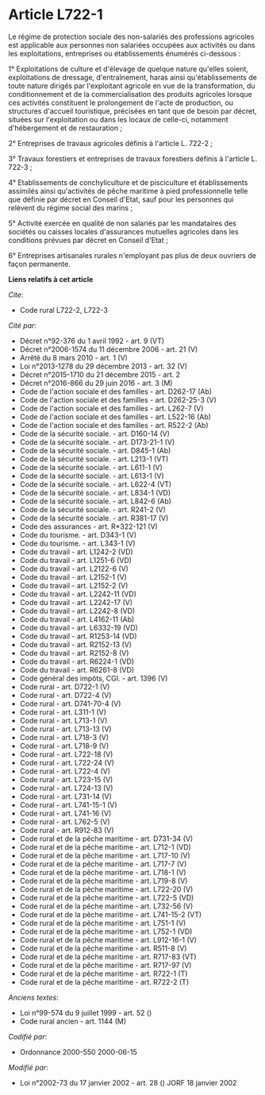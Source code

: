 # Article L722-1

Le régime de protection sociale des non-salariés des professions agricoles est applicable aux personnes non salariées
occupées aux activités ou dans les exploitations, entreprises ou établissements énumérés ci-dessous :

1° Exploitations de culture et d'élevage de quelque nature qu'elles soient, exploitations de dressage, d'entraînement, haras
ainsi qu'établissements de toute nature dirigés par l'exploitant agricole en vue de la transformation, du conditionnement et
de la commercialisation des produits agricoles lorsque ces activités constituent le prolongement de l'acte de production, ou
structures d'accueil touristique, précisées en tant que de besoin par décret, situées sur l'exploitation ou dans les locaux
de celle-ci, notamment d'hébergement et de restauration ;

2° Entreprises de travaux agricoles définis à l'article L. 722-2 ;

3° Travaux forestiers et entreprises de travaux forestiers définis à l'article L. 722-3 ;

4° Etablissements de conchyliculture et de pisciculture et établissements assimilés ainsi qu'activités de pêche maritime à
pied professionnelle telle que définie par décret en Conseil d'Etat, sauf pour les personnes qui relèvent du régime social
des marins ;

5° Activité exercée en qualité de non salariés par les mandataires des sociétés ou caisses locales d'assurances mutuelles
agricoles dans les conditions prévues par décret en Conseil d'Etat ;

6° Entreprises artisanales rurales n'employant pas plus de deux ouvriers de façon permanente.

**Liens relatifs à cet article**

_Cite_:

  - Code rural L722-2, L722-3

_Cité par_:

  - Décret n°92-376 du 1 avril 1992 - art. 9 (VT)
  - Décret n°2006-1574 du 11 décembre 2006 - art. 21 (V)
  - Arrêté du 8 mars 2010 - art. 1 (V)
  - Loi n°2013-1278 du 29 décembre 2013 - art. 32 (V)
  - Décret n°2015-1710 du 21 décembre 2015 - art. 2
  - Décret n°2016-866 du 29 juin 2016 - art. 3 (M)
  - Code de l'action sociale et des familles - art. D262-17 (Ab)
  - Code de l'action sociale et des familles - art. D262-25-3 (V)
  - Code de l'action sociale et des familles - art. L262-7 (V)
  - Code de l'action sociale et des familles - art. L522-16 (Ab)
  - Code de l'action sociale et des familles - art. R522-2 (Ab)
  - Code de la sécurité sociale. - art. D160-14 (V)
  - Code de la sécurité sociale. - art. D173-21-1 (V)
  - Code de la sécurité sociale. - art. D845-1 (Ab)
  - Code de la sécurité sociale. - art. L213-1 (VT)
  - Code de la sécurité sociale. - art. L611-1 (V)
  - Code de la sécurité sociale. - art. L613-1 (V)
  - Code de la sécurité sociale. - art. L622-4 (VT)
  - Code de la sécurité sociale. - art. L834-1 (VD)
  - Code de la sécurité sociale. - art. L842-6 (Ab)
  - Code de la sécurité sociale. - art. R241-2 (V)
  - Code de la sécurité sociale. - art. R381-17 (V)
  - Code des assurances - art. R*322-121 (V)
  - Code du tourisme. - art. D343-1 (V)
  - Code du tourisme. - art. L343-1 (V)
  - Code du travail - art. L1242-2 (VD)
  - Code du travail - art. L1251-6 (VD)
  - Code du travail - art. L2122-6 (V)
  - Code du travail - art. L2152-1 (V)
  - Code du travail - art. L2152-2 (V)
  - Code du travail - art. L2242-11 (VD)
  - Code du travail - art. L2242-17 (V)
  - Code du travail - art. L2242-8 (VD)
  - Code du travail - art. L4162-11 (Ab)
  - Code du travail - art. L6332-19 (VD)
  - Code du travail - art. R1253-14 (VD)
  - Code du travail - art. R2152-13 (V)
  - Code du travail - art. R2152-8 (V)
  - Code du travail - art. R6224-1 (VD)
  - Code du travail - art. R6261-8 (VD)
  - Code général des impôts, CGI. - art. 1396 (V)
  - Code rural - art. D722-1 (V)
  - Code rural - art. D722-4 (V)
  - Code rural - art. D741-70-4 (V)
  - Code rural - art. L311-1 (V)
  - Code rural - art. L713-1 (V)
  - Code rural - art. L713-13 (V)
  - Code rural - art. L718-3 (V)
  - Code rural - art. L718-9 (V)
  - Code rural - art. L722-18 (V)
  - Code rural - art. L722-24 (V)
  - Code rural - art. L722-4 (V)
  - Code rural - art. L723-15 (V)
  - Code rural - art. L724-13 (V)
  - Code rural - art. L731-14 (V)
  - Code rural - art. L741-15-1 (V)
  - Code rural - art. L741-16 (V)
  - Code rural - art. L762-5 (V)
  - Code rural - art. R912-83 (V)
  - Code rural et de la pêche maritime - art. D731-34 (V)
  - Code rural et de la pêche maritime - art. L712-1 (VD)
  - Code rural et de la pêche maritime - art. L717-10 (V)
  - Code rural et de la pêche maritime - art. L717-7 (V)
  - Code rural et de la pêche maritime - art. L718-1 (V)
  - Code rural et de la pêche maritime - art. L719-8 (V)
  - Code rural et de la pêche maritime - art. L722-20 (V)
  - Code rural et de la pêche maritime - art. L722-5 (VD)
  - Code rural et de la pêche maritime - art. L732-56 (V)
  - Code rural et de la pêche maritime - art. L741-15-2 (VT)
  - Code rural et de la pêche maritime - art. L751-1 (V)
  - Code rural et de la pêche maritime - art. L752-1 (VD)
  - Code rural et de la pêche maritime - art. L912-16-1 (V)
  - Code rural et de la pêche maritime - art. R511-8 (V)
  - Code rural et de la pêche maritime - art. R717-83 (VT)
  - Code rural et de la pêche maritime - art. R717-97 (V)
  - Code rural et de la pêche maritime - art. R722-1 (T)
  - Code rural et de la pêche maritime - art. R722-2 (T)

_Anciens textes_:

  - Loi n°99-574 du 9 juillet 1999 - art. 52 ()
  - Code rural ancien - art. 1144 (M)

_Codifié par_:

  - Ordonnance 2000-550 2000-06-15

_Modifié par_:

  - Loi n°2002-73 du 17 janvier 2002 - art. 28 () JORF 18 janvier 2002
